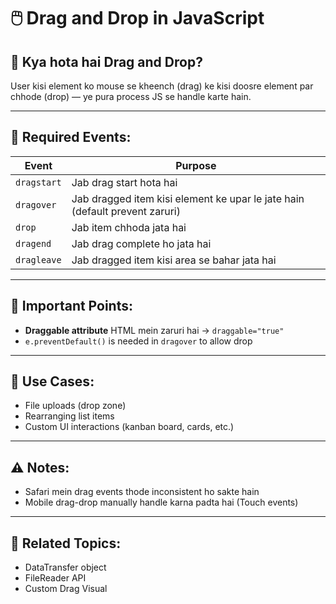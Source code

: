  # 🖱️ Drag and Drop in JavaScript

## 🔹 Kya hota hai Drag and Drop?
User kisi element ko mouse se kheench (drag) ke kisi doosre element par chhode (drop) — ye pura process JS se handle karte hain.

---

## 🔹 Required Events:

| Event           | Purpose |
|------------------|---------|
| `dragstart`      | Jab drag start hota hai |
| `dragover`       | Jab dragged item kisi element ke upar le jate hain (default prevent zaruri) |
| `drop`           | Jab item chhoda jata hai |
| `dragend`        | Jab drag complete ho jata hai |
| `dragleave`      | Jab dragged item kisi area se bahar jata hai |

---

## 🔹 Important Points:
- **Draggable attribute** HTML mein zaruri hai → `draggable="true"`
- `e.preventDefault()` is needed in `dragover` to allow drop

---

## 🧠 Use Cases:
- File uploads (drop zone)
- Rearranging list items
- Custom UI interactions (kanban board, cards, etc.)

---

## ⚠️ Notes:
- Safari mein drag events thode inconsistent ho sakte hain
- Mobile drag-drop manually handle karna padta hai (Touch events)

---

## 🔗 Related Topics:
- DataTransfer object
- FileReader API
- Custom Drag Visual
